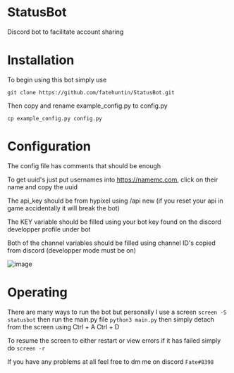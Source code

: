 # StatusBot
Discord bot to facilitate account sharing


# Installation
To begin using this bot simply use 
```shell
git clone https://github.com/fatehuntin/StatusBot.git
```
Then copy and rename example_config.py to config.py
```shell
cp example_config.py config.py
```

# Configuration

The config file has comments that should be enough

To get uuid's just put usernames into https://namemc.com, click on their name and copy the uuid

The api_key should be from hypixel using /api new (if you reset your api in game accidentally it will break the bot)

The KEY variable should be filled using your bot key found on the discord developper profile under bot

Both of the channel variables should be filled using channel ID's copied from discord (developper mode must be on)






![image](https://user-images.githubusercontent.com/79415142/208345831-9ad0f6e6-953f-4fbf-bd04-8588a38d0c2b.png)

# Operating 

There are many ways to run the bot but personally I use a screen ```screen -S statusbot``` then run the main.py file ```python3 main.py``` then simply detach from the screen using Ctrl + A Ctrl + D

To resume the screen to either restart or view errors if it has failed simply do ```screen -r```

If you have any problems at all feel free to dm me on discord ```Fate#8398```
